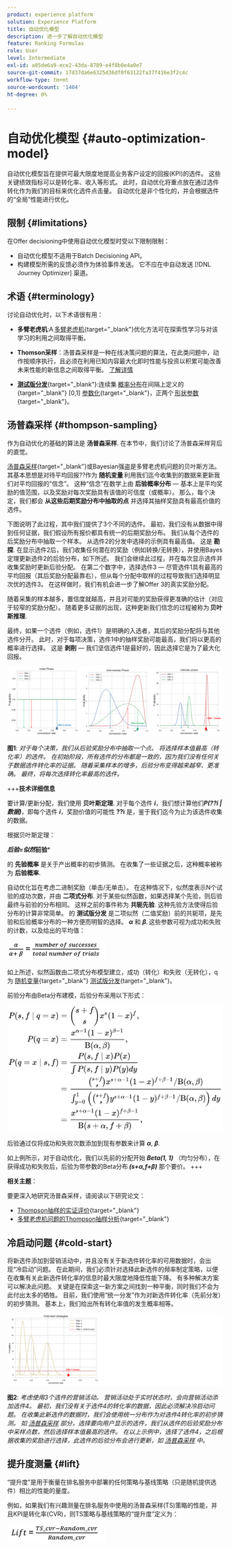 ```yaml
---
product: experience platform
solution: Experience Platform
title: 自动优化模型
description: 进一步了解自动优化模型
feature: Ranking Formulas
role: User
level: Intermediate
exl-id: a85de6a9-ece2-43da-8789-e4f8b0e4a0e7
source-git-commit: 17d37da6e6325d36df0f63122fa37f416e3f2c4c
workflow-type: tm+mt
source-wordcount: '1404'
ht-degree: 0%

---
```


# 自动优化模型 {#auto-optimization-model}

自动优化模型旨在提供可最大限度地提高业务客户设定的回报(KPI)的选件。 这些关键绩效指标可以是转化率、收入等形式。 此时，自动优化将重点放在通过选件转化作为我们的目标来优化选件点击量。 自动优化是非个性化的，并会根据选件的“全局”性能进行优化。

## 限制 {#limitations}

在Offer decisioning中使用自动优化模型时受以下限制限制：

* 自动优化模型不适用于Batch Decisioning API。
* 构建模型所需的反馈必须作为体验事件发送。 它不应在中自动发送 [!DNL Journey Optimizer] 渠道。

## 术语 {#terminology}

讨论自动优化时，以下术语很有用：

* **多臂老虎机**:A [多臂老虎机](https://en.wikipedia.org/wiki/Multi-armed_bandit){target=&quot;_blank&quot;}优化方法可在探索性学习与对该学习的利用之间取得平衡。

* **Thomson采样**：汤普森采样是一种在线决策问题的算法，在此类问题中，动作按顺序执行，且必须在利用已知内容最大化即时性能与投资以积累可能改善未来性能的新信息之间取得平衡。 [了解详情](#thompson-sampling)

* [**测试版分发**](https://en.wikipedia.org/wiki/Beta_distribution){target=&quot;_blank&quot;}:连续集 [概率分布](https://en.wikipedia.org/wiki/Probability_distribution)在间隔上定义的{target=&quot;_blank&quot;} [0,1] [参数化](https://en.wikipedia.org/wiki/Statistical_parameter){target=&quot;_blank&quot;}，正两个 [形状参数](https://en.wikipedia.org/wiki/Shape_parameter){target=&quot;_blank&quot;}。

## 汤普森采样 {#thompson-sampling}

作为自动优化的基础的算法是 **汤普森采样**. 在本节中，我们讨论了汤普森采样背后的直觉。

[汤普森采样](https://en.wikipedia.org/wiki/Thompson_sampling){target=&quot;_blank&quot;}或Bayesian强盗是多臂老虎机问题的贝叶斯方法。  其基本思想是对待平均回报??作为 **随机变量** 利用我们迄今收集到的数据来更新我们对平均回报的“信念”。 这种“信念”在数学上由 **后验概率分布**  — 基本上是平均奖励的值范围，以及奖励对每次奖励具有该值的可信度（或概率）。 那么，每个决定，我们都会 **从这些后期奖励分布中抽取的点** 并选择其抽样奖励具有最高价值的选件。

下图说明了此过程，其中我们提供了3个不同的选件。 最初，我们没有从数据中得到任何证据，我们假设所有报价都具有统一的后期奖励分布。 我们从每个选件的后奖励分布中抽取一个样本。 从选件2的分发中选择的示例具有最高值。 这是 **勘探**. 在显示选件2后，我们收集任何潜在的奖励（例如转换/无转换），并使用Bayes定理更新选件2的后验分布，如下所述。  我们会继续此过程，并在每次显示选件并收集奖励时更新后验分配。 在第二个数字中，选择选件3 — 尽管选件1具有最高的平均回报（其后奖励分配最靠右），但从每个分配中取样的过程导致我们选择明显次优的选件3。 在这样做时，我们有机会进一步了解Offer 3的真实奖励分配。

随着采集的样本越多，置信度就越高，并且对可能的奖励获得更准确的估计（对应于较窄的奖励分配）。 随着更多证据的出现，这种更新我们信念的过程被称为 **贝叶斯推理**.

最终，如果一个选件（例如，选件1）是明确的入选者，其后的奖励分配将与其他选件分开。 此时，对于每项决策，选件1中的抽样奖励可能最高，我们将以更高的概率进行选择。 这是 **剥削**  — 我们坚信选件1是最好的，因此选择它是为了最大化回报。

![](../assets/ai-ranking-thompson-sampling.png)

**图1**: *对于每个决策，我们从后验奖励分布中抽取一个点。 将选择样本值最高（转化率）的选件。 在初始阶段，所有选件的分布都是一致的，因为我们没有任何关于数据选件转化率的证据。 随着采集样本的增多，后验分布变得越来越窄、更准确。 最终，将每次选择转化率最高的选件。*

<!--
![](../assets/ai-ranking-thompson-sampling-initial.png)
![](../assets/ai-ranking-thompson-sampling-intermediate.png)
![](../assets/ai-ranking-thompson-sampling-ultimate.png)
-->

+++**技术详细信息**

要计算/更新分配，我们使用 **贝叶斯定理**. 对于每个选件 ***i***，我们想计算他们***P(??i |数据)***，即每个选件 ***i***，奖励价值的可能性 **??i** 是，鉴于我们迄今为止为该选件收集的数据。

根据贝叶斯定理：

***后验=似然*前验***

的 **先验概率** 是关于产出概率的初步猜测。 在收集了一些证据之后，这种概率被称为 **后验概率**. 

自动优化旨在考虑二进制奖励（单击/无单击）。 在这种情况下，似然度表示N个试验的成功次数，并由 **二项式分布**. 对于某些似然函数，如果选择某个先验，则后验最终与前验的分布相同。 这样之前的事件称为 **共轭先验**. 这种先验方法使得后验分布的计算非常简单。 的 **测试版分发** 是二项似然（二值奖励）前的共轭项，是先验和后验概率分布的一种方便而明智的选择。 ***α*** 和 ***β***. 这些参数可视为成功和失败的计数，以及给出的平均值：

![](../assets/ai-ranking-beta-distribution.png)

如上所述，似然函数由二项式分布模型建立，成功（转化）和失败（无转化），q为 [随机变量](https://en.wikipedia.org/wiki/Random_variable){target=&quot;_blank&quot;} [测试版分发](https://en.wikipedia.org/wiki/Beta_distribution){target=&quot;_blank&quot;}。

前验分布由Beta分布建模，后验分布采用以下形式：

![](../assets/ai-ranking-posterior-distribution.svg)

后验通过仅将成功和失败次数添加到现有参数来计算 ***α***, ***β***.

如上例所示，对于自动优化，我们以先前的分配开始 ***Beta(1, 1)*** （均匀分布），在获得成功和失败后，后验为带参数的Beta分布 ***(s+α,f+β)*** 那个要价。
+++

**相关主题**：

要更深入地研究汤普森采样，请阅读以下研究论文：
* [Thompson抽样的实证评价](https://proceedings.neurips.cc/paper/2011/file/e53a0a2978c28872a4505bdb51db06dc-Paper.pdf){target=&quot;_blank&quot;}
* [多臂老虎机问题的Thompson抽样分析](http://proceedings.mlr.press/v23/agrawal12/agrawal12.pdf){target=&quot;_blank&quot;}

## 冷启动问题 {#cold-start}

将新选件添加到营销活动中，并且没有关于新选件转化率的可用数据时，会出现“冷启动”问题。 在此期间，我们必须针对选择此新选件的频率制定策略，以便在收集有关此新选件转化率的信息时最大限度地降低性能下降。 有多种解决方案可以解决此问题。 关键是在探索这一新方案之间找到一种平衡，同时我们不会为此付出太多的牺牲。 目前，我们使用“统一分发”作为对新选件转化率（先前分发）的初步猜测。 基本上，我们给出所有转化率值的发生概率相等。


![](../assets/ai-ranking-cold-start-strategies.png)

**图2**: *考虑使用3个选件的营销活动。 营销活动处于实时状态时，会向营销活动添加选件4。 最初，我们没有关于选件4的转化率的数据，因此必须解决冷启动问题。 在收集此新选件的数据时，我们会使用统一分布作为对选件4转化率的初步猜测。 如 [汤普森采样](#thompson-sampling) 部分，选择要向用户显示的选件，我们从选件的后验奖励分布中采样点数，然后选择样本值最高的选件。 在以上示例中，选择了选件4，之后根据收集的奖励进行选择，此选件的后验分布会进行更新，如 [汤普森采样](#thompson-sampling) 中。*

## 提升度测量 {#lift}

“提升度”是用于衡量在排名服务中部署的任何策略与基线策略（只是随机提供选件）相比的性能的量度。

例如，如果我们有兴趣测量在排名服务中使用的汤普森采样(TS)策略的性能，并且KPI是转化率(CVR)，则TS策略与基线策略的“提升度”定义为：

![](../assets/ai-ranking-lift.png)
